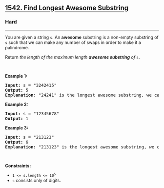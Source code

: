 <h2><a href="https://leetcode.com/problems/find-longest-awesome-substring/">1542. Find Longest Awesome Substring</a></h2><h3>Hard</h3><hr><div><p>You are given a string <code>s</code>. An <strong>awesome</strong> substring is a non-empty substring of <code>s</code> such that we can make any number of swaps in order to make it a palindrome.</p>

<p>Return <em>the length of the maximum length <strong>awesome substring</strong> of</em> <code>s</code>.</p>

<p>&nbsp;</p>
<p><strong class="example">Example 1:</strong></p>

<pre><strong>Input:</strong> s = "3242415"
<strong>Output:</strong> 5
<strong>Explanation:</strong> "24241" is the longest awesome substring, we can form the palindrome "24142" with some swaps.
</pre>

<p><strong class="example">Example 2:</strong></p>

<pre><strong>Input:</strong> s = "12345678"
<strong>Output:</strong> 1
</pre>

<p><strong class="example">Example 3:</strong></p>

<pre><strong>Input:</strong> s = "213123"
<strong>Output:</strong> 6
<strong>Explanation:</strong> "213123" is the longest awesome substring, we can form the palindrome "231132" with some swaps.
</pre>

<p>&nbsp;</p>
<p><strong>Constraints:</strong></p>

<ul>
	<li><code>1 &lt;= s.length &lt;= 10<sup>5</sup></code></li>
	<li><code>s</code> consists only of digits.</li>
</ul>
</div>